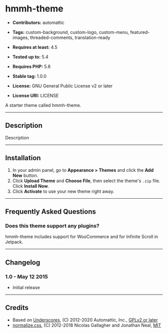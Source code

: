 # hmmh-theme

* **Contributors:** automattic
* **Tags:** custom-background, custom-logo, custom-menu, featured-images, threaded-comments, translation-ready

* **Requires at least:** 4.5
* **Tested up to:** 5.4
* **Requires PHP:** 5.6
* **Stable tag:** 1.0.0
* **License:** GNU General Public License v2 or later
* **License URI:** LICENSE

A starter theme called hmmh-theme.

---

## Description

Description

---

## Installation

1.  In your admin panel, go to **Appearance > Themes** and click the **Add New** button.
2.  Click **Upload Theme** and **Choose File**, then select the theme's `.zip` file. Click **Install Now**.
3.  Click **Activate** to use your new theme right away.

---

## Frequently Asked Questions

### Does this theme support any plugins?

hmmh-theme includes support for WooCommerce and for Infinite Scroll in Jetpack.

---

## Changelog

### 1.0 - May 12 2015
* Initial release

---

## Credits

* Based on [Underscores](https://underscores.me/), (C) 2012-2020 Automattic, Inc., [GPLv2 or later](https://www.gnu.org/licenses/gpl-2.0.html)
* [normalize.css](https://necolas.github.io/normalize.css/), (C) 2012-2018 Nicolas Gallagher and Jonathan Neal, [MIT](https://opensource.org/licenses/MIT)